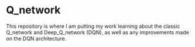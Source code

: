 # Q_network
This repository is where I am putting my work learning about the classic Q_network and Deep_Q_network (DQN), as well as any improvements made on the DQN architecture. 
